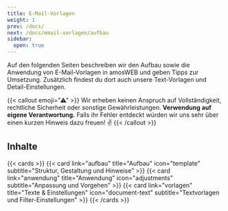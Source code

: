 ```yaml
---
title: E-Mail-Vorlagen
weight: 1
prev: /docs/
next: /docs/email-vorlagen/aufbau
sidebar:
  open: true
---
```


Auf den folgenden Seiten beschreiben wir den Aufbau sowie die Anwendung von E-Mail-Vorlagen in amosWEB und geben Tipps zur Umsetzung. Zusätzlich findest du dort auch unsere Text-Vorlagen und Detail-Einstellungen.

<!--more-->

{{< callout emoji="⚠" >}}
  Wir erheben keinen Anspruch auf Vollständigkeit, rechtliche Sicherheit oder sonstige Gewährleistungen. **Verwendung auf eigene Verantwortung.** Falls ihr Fehler entdeckt würden wir uns sehr über einen kurzen Hinweis dazu freuen! ✌️
{{< /callout >}}

## Inhalte

{{< cards >}}
  {{< card link="aufbau" title="Aufbau" icon="template" subtitle="Struktur, Gestaltung und Hinweise" >}}
  {{< card link="anwendung" title="Anwendung" icon="adjustments" subtitle="Anpassung und Vorgehen" >}}
  {{< card link="vorlagen" title="Texte & Einstellungen" icon="document-text" subtitle="Textvorlagen und Filter-Einstellungen" >}}
{{< /cards >}}

